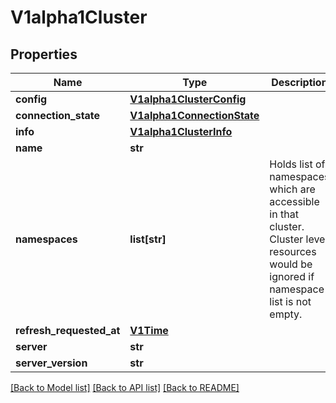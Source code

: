 # V1alpha1Cluster

## Properties
Name | Type | Description | Notes
------------ | ------------- | ------------- | -------------
**config** | [**V1alpha1ClusterConfig**](V1alpha1ClusterConfig.md) |  | [optional] 
**connection_state** | [**V1alpha1ConnectionState**](V1alpha1ConnectionState.md) |  | [optional] 
**info** | [**V1alpha1ClusterInfo**](V1alpha1ClusterInfo.md) |  | [optional] 
**name** | **str** |  | [optional] 
**namespaces** | **list[str]** | Holds list of namespaces which are accessible in that cluster. Cluster level resources would be ignored if namespace list is not empty. | [optional] 
**refresh_requested_at** | [**V1Time**](V1Time.md) |  | [optional] 
**server** | **str** |  | [optional] 
**server_version** | **str** |  | [optional] 

[[Back to Model list]](../README.md#documentation-for-models) [[Back to API list]](../README.md#documentation-for-api-endpoints) [[Back to README]](../README.md)



